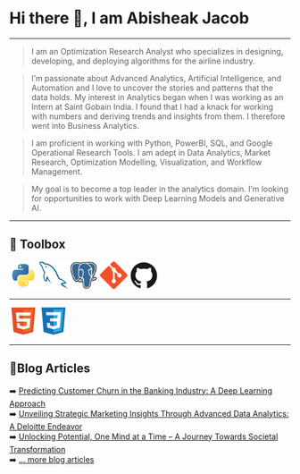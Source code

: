 # Hi there 👋, I am Abisheak Jacob  

---

> I am an Optimization Research Analyst who specializes in designing, developing, and deploying algorithms for the airline industry.

> I’m passionate about Advanced Analytics, Artificial Intelligence, and Automation and I love to uncover the stories and patterns that the data holds. My interest in Analytics began when I was working as an Intern at Saint Gobain India. I found that I had a knack for working with numbers and deriving trends and insights from them. I therefore went into Business Analytics.

> I am proficient in working with Python, PowerBI, SQL, and Google Operational Research Tools. I am adept in Data Analytics, Market Research,  Optimization Modelling, Visualization, and Workflow Management.

> My goal is to become a top leader in the analytics domain. I’m looking for opportunities to work with Deep Learning Models and Generative AI. 

---

## 🧰 Toolbox

<img src="https://github.com/devicons/devicon/blob/master/icons/python/python-original.svg" alt="CSS logo" width="50" height="50" /> <img src="https://github.com/devicons/devicon/blob/master/icons/mysql/mysql-original.svg" alt="MySQL logo" width="50" height="50" /> <img src="https://github.com/devicons/devicon/blob/master/icons/postgresql/postgresql-original.svg" alt="PostgreSQL logo" width="50" height="50" /> <img src="https://github.com/devicons/devicon/blob/master/icons/git/git-original.svg" alt="Git logo" width="50" height="50" /> <img src="https://github.com/devicons/devicon/blob/master/icons/github/github-original.svg" alt="GitHub logo" width="50" height="50" /> 

---

<img src="https://github.com/devicons/devicon/blob/master/icons/html5/html5-original.svg" alt="HTML5 logo" width="50" height="50" /> <img src="https://github.com/devicons/devicon/blob/master/icons/css3/css3-original.svg" alt="CSS logo" width="50" height="50" /> 

---

## 📘Blog Articles

➡️ [Predicting Customer Churn in the Banking Industry: A Deep Learning Approach](https://abisheakjacob.com/predicting-customer-churn-in-the-banking-industry-a-deep-learning-approach/)  
➡️ [Unveiling Strategic Marketing Insights Through Advanced Data Analytics: A Deloitte Endeavor](https://abisheakjacob.com/unveiling-strategic-marketing-insights-through-advanced-data-analytics-a-deloitte-endeavor/)  
➡️ [Unlocking Potential, One Mind at a Time – A Journey Towards Societal Transformation](https://abisheakjacob.com/unlocking-potential-one-mind-at-a-time-a-journey-towards-societal-transformation/)  
➡️ [... more blog articles](https://abisheakjacob.com/blogs/)

<!--
**AbisheakJacob/AbisheakJacob** is a ✨ _special_ ✨ repository because its `README.md` (this file) appears on your GitHub profile.

Here are some ideas to get you started:

- 🔭 I’m currently working on ...
- 🌱 I’m currently learning ...
- 👯 I’m looking to collaborate on ...
- 🤔 I’m looking for help with ...
- 💬 Ask me about ...
- 📫 How to reach me: ...
- 😄 Pronouns: ...
- ⚡ Fun fact: ...
-->
